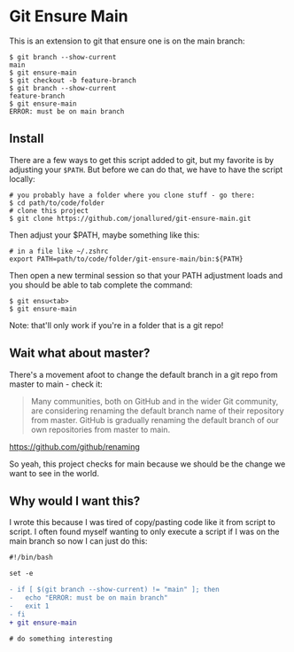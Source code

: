# Git Ensure Main

This is an extension to git that ensure one is on the main branch:

```
$ git branch --show-current
main
$ git ensure-main
$ git checkout -b feature-branch
$ git branch --show-current
feature-branch
$ git ensure-main
ERROR: must be on main branch
```

## Install

There are a few ways to get this script added to git, but my favorite is by
adjusting your `$PATH`. But before we can do that, we have to have the script
locally:

```
# you probably have a folder where you clone stuff - go there:
$ cd path/to/code/folder
# clone this project
$ git clone https://github.com/jonallured/git-ensure-main.git
```

Then adjust your $PATH, maybe something like this:

```
# in a file like ~/.zshrc
export PATH=path/to/code/folder/git-ensure-main/bin:${PATH}
```

Then open a new terminal session so that your PATH adjustment loads and you
should be able to tab complete the command:

```
$ git ensu<tab>
$ git ensure-main
```

Note: that'll only work if you're in a folder that is a git repo!

## Wait what about master?

There's a movement afoot to change the default branch in a git repo from master
to main - check it:

> Many communities, both on GitHub and in the wider Git community, are
> considering renaming the default branch name of their repository from master.
> GitHub is gradually renaming the default branch of our own repositories from
> master to main.

https://github.com/github/renaming

So yeah, this project checks for main because we should be the change we want to
see in the world.

## Why would I want this?

I wrote this because I was tired of copy/pasting code like it from script to
script. I often found myself wanting to only execute a script if I was on the
main branch so now I can just do this:

```diff
#!/bin/bash

set -e

- if [ $(git branch --show-current) != "main" ]; then
-   echo "ERROR: must be on main branch"
-   exit 1
- fi
+ git ensure-main

# do something interesting
```
